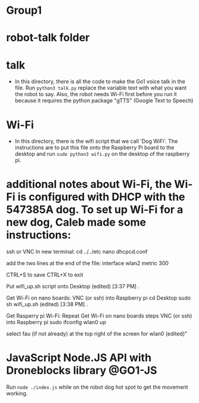 # Group1

# robot-talk folder
# talk
 - In this directory, there is all the code to make the Go1 voice talk in the file. Run ```python3 talk.py``` replace the variable text with what you want the robot to say. Also, the robot needs Wi-Fi first before you run it because it requires the python package "gTTS" (Google Text to Speech) 
# Wi-Fi
- In this directory, there is the wifi script that we call 'Dog WiFi'. The instructions are to put this file onto the Raspberry Pi board to the desktop and run ```sudo python3 wifi.py``` on the desktop of the raspberry pi.
# additional notes about Wi-Fi, the Wi-Fi is configured with DHCP with the 547385A dog. To set up Wi-Fi for a new dog, Caleb made some instructions:
ssh or VNC
In new terminal:
cd ../../etc
nano dhcpcd.conf

add the two lines at the end of the file:
interface wlan2
metric 300

CTRL+S to save
CTRL+X to exit

Put wifi_up.sh script onto Desktop
 (edited)
[3:37 PM]
.

Get Wi-Fi on nano boards:
VNC (or ssh) into Raspberry pi
cd Desktop
sudo sh wifi_up.sh
 (edited)
[3:38 PM]
.


Get Rasperry pi Wi-Fi:
Repeat Get Wi-Fi on nano boards steps
VNC (or ssh) into Raspberry pi
sudo ifconfig wlan0 up

select fau (if not already) at the top right of the screen for wlan0
 (edited)"

# JavaScript Node.JS API with Droneblocks library @GO1-JS
Run ```node ./index.js``` while on the robot dog hot spot to get the movement working.

